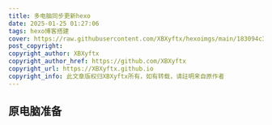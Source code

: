 ```yaml
---
title: 多电脑同步更新hexo
date: 2025-01-25 01:27:06
tags: hexo博客搭建
cover: https://raw.githubusercontent.com/XBXyftx/hexoimgs/main/183094c3dd5a8020e0b74ed7e6e90b6.png
post_copyright:
copyright_author: XBXyftx
copyright_author_href: https://github.com/XBXyftx
copyright_url: https://XBXyftx.github.io
copyright_info: 此文章版权归XBXyftx所有，如有转载，请註明来自原作者
---
```

## 原电脑准备
